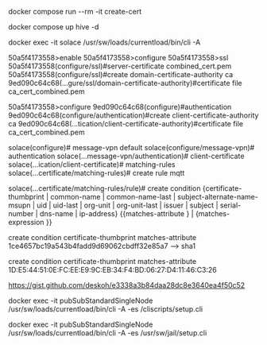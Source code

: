 docker compose run --rm -it create-cert

docker compose up hive -d

docker exec -it solace /usr/sw/loads/currentload/bin/cli -A

50a5f4173558>enable
50a5f4173558>configure
50a5f4173558>ssl
50a5f4173558(configure/ssl)#server-certificate combined_cert.pem
50a5f4173558(configure/ssl)#create domain-certificate-authority ca
9ed090c64c68(...gure/ssl/domain-certificate-authority)#certificate file ca_cert_combined.pem

50a5f4173558>configure
9ed090c64c68(configure)#authentication
9ed090c64c68(configure/authentication)#create client-certificate-authority ca
9ed090c64c68(...tication/client-certificate-authority)#certificate file ca_cert_combined.pem


solace(configure)# message-vpn default
solace(configure/message-vpn)# authentication
solace(...message-vpn/authentication)# client-certificate
solace(...ication/client-certificate)# matching-rules
solace(...certificate/matching-rules)# create rule mqtt

solace(...certificate/matching-rules/rule)# create condition {certificate-thumbprint | common-name | common-name-last | subject-alternate-name-msupn | uid | uid-last | org-unit | org-unit-last | issuer | subject | serial-number | dns-name | ip-address} {{matches-attribute <attribute>} | {matches-expression <expression>}}

create condition certificate-thumbprint matches-attribute 1ce4657bc19a543b4fadd9d69062cbdff32e85a7 --> sha1

create condition certificate-thumbprint matches-attribute 1D:E5:44:51:0E:FC:EE:E9:9C:EB:34:F4:BD:06:27:D4:11:46:C3:26 

https://gist.github.com/deskoh/e3338a3b84daa28dc8e3640ea4f50c52

docker exec -it pubSubStandardSingleNode /usr/sw/loads/currentload/bin/cli -A -es /cliscripts/setup.cli

docker exec -it pubSubStandardSingleNode /usr/sw/loads/currentload/bin/cli -A -es /usr/sw/jail/setup.cli
